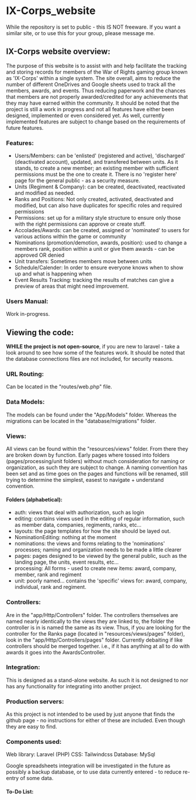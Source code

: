 # IX-Corps_website

While the repository is set to public - this IS NOT freeware. If you want a similar site, or to use this for your group, please message me.

## IX-Corps website overview:
The purpose of this website is to assist with and help facilitate the tracking and storing records for members of the War of Rights gaming group known as 'IX-Corps' within a single system. The site overall, aims to reduce the number of different OneDrives and Google sheets used to track all the members, awards, and events. Thus reducing paperwork and the chances that members are not properly awarded/credited for any achievements that they may have earned within the community. It should be noted that the project is still a work in progress and not all features have either been designed, implemented or even considered yet. As well, currently implemented features are subject to change based on the requirements of future features.

### Features:
 - Users/Members: can be 'enlisted' (registered and active), 'discharged' (deactivated account), updated, and transfered between units. As it stands, to create a new member; an existing member with sufficient permissions must be the one to create it. There is no 'register here' page for the general public - as a security measure.
 - Units (Regiment & Company): can be created, deactivated, reactivated and modified as needed.
 - Ranks and Positions: Not only created, activated, deactivated and modified, but can also have duplicates for specific roles and required permissions
 - Permissions: set up for a military style structure to ensure only those with the right permissions can approve or create stuff.
 - Accolades/Awards: can be created, assigned or 'nominated' to users for various actions within the game or community 
 - Nominations (promotion/demotion, awards, position): used to change a members rank, position within a unit or give them awards - can be approved OR denied
 - Unit transfers: Sometimes members move between units 
 - Schedule/Calender: In order to ensure everyone knows when to show up and what is happening when
 - Event Results Tracking: tracking the results of matches can give a preview of areas that might need improvement.

### Users Manual:
Work in-progress.

## Viewing the code:
**WHILE the project is not open-source**, if you are new to laravel - take a look around to see how some of the features work. It should be noted that the database connections files are not included, for security reasons.

### URL Routing:
Can be located in the "routes/web.php" file. 

### Data Models:
The models can be found under the "App/Models" folder. Whereas the migrations can be located in the "database/migrations" folder.

### Views:
All views can be found within the "resources/views" folder. From there they are broken down by function. Early pages where tossed into folders (pages/processing/unit folders) without much consideration for naming or organization, as such they are subject to change. A naming convention has been set and as time goes on the pages and functions will be renamed, still trying to determine the simplest, easest to navigate + understand convention.

 #### Folders (alphabetical):
  - auth: views that deal with authorization, such as login
  - editing: contains views used in the editing of regular information, such as member data, companies, regiments, ranks, etc...
  - layouts: the page templates for how the site should be layed out.
  - NominationEditing: nothing at the moment
  - nominations: the views and forms relating to the 'nominations' processes; naming and organization needs to be made a little clearer
  - pages: pages designed to be viewed by the general public, such as the landing page, the units, event results, etc...
  - processing: All forms - used to create new items: award, company, member, rank and regiment
  - unit: poorly named... contains the 'specific' views for: award, company, individual, rank and regiment.

### Controllers:
Are in the "app/Http/Controllers" folder. The controllers themselves are named nearly identically to the views they are linked to, the folder the controller is in is named the same as its view. Thus, if you are looking for the controller for the Ranks page (located in "resources/views/pages" folder), look in the "app/Http/Controllers/pages" folder. Currently debaiting if like controllers should be merged together. i.e., if it has anything at all to do with awards it goes into the AwardsController.

### Integration:
This is designed as a stand-alone website. As such it is not designed to nor has any functionality for integrating into another project.

### Production servers:
As this project is not intended to be used by just anyone that finds the github page - no instructions for either of these are included. Even though they are easy to find.

### Components used:
Web library: Laravel (PHP)
CSS: Tailwindcss
Database: MySql

Google spreadsheets integration will be investigated in the future as possibly a backup database, or to use data currently entered - to reduce re-entry of some data.


#### To-Do List:

